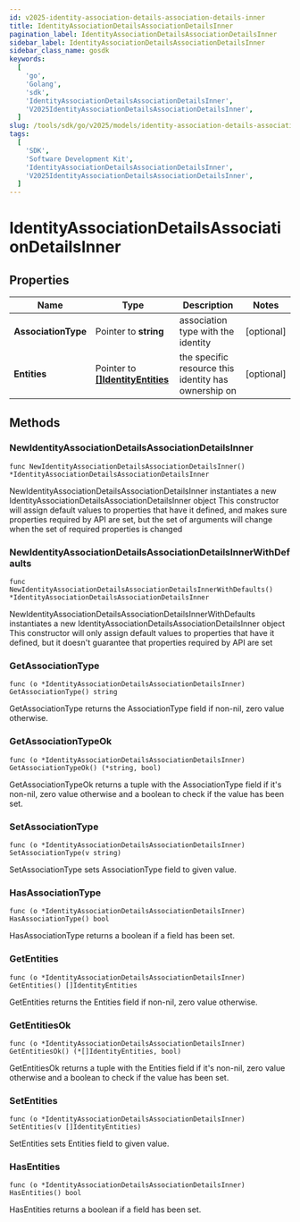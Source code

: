 ```yaml
---
id: v2025-identity-association-details-association-details-inner
title: IdentityAssociationDetailsAssociationDetailsInner
pagination_label: IdentityAssociationDetailsAssociationDetailsInner
sidebar_label: IdentityAssociationDetailsAssociationDetailsInner
sidebar_class_name: gosdk
keywords:
  [
    'go',
    'Golang',
    'sdk',
    'IdentityAssociationDetailsAssociationDetailsInner',
    'V2025IdentityAssociationDetailsAssociationDetailsInner',
  ]
slug: /tools/sdk/go/v2025/models/identity-association-details-association-details-inner
tags:
  [
    'SDK',
    'Software Development Kit',
    'IdentityAssociationDetailsAssociationDetailsInner',
    'V2025IdentityAssociationDetailsAssociationDetailsInner',
  ]
---
```


# IdentityAssociationDetailsAssociationDetailsInner

## Properties

| Name | Type | Description | Notes |
| --- | --- | --- | --- |
| **AssociationType** | Pointer to **string** | association type with the identity | [optional] |
| **Entities** | Pointer to [**[]IdentityEntities**](identity-entities) | the specific resource this identity has ownership on | [optional] |

## Methods

### NewIdentityAssociationDetailsAssociationDetailsInner

`func NewIdentityAssociationDetailsAssociationDetailsInner() *IdentityAssociationDetailsAssociationDetailsInner`

NewIdentityAssociationDetailsAssociationDetailsInner instantiates a new IdentityAssociationDetailsAssociationDetailsInner object This constructor will assign default values to properties that have it defined, and makes sure properties required by API are set, but the set of arguments will change when the set of required properties is changed

### NewIdentityAssociationDetailsAssociationDetailsInnerWithDefaults

`func NewIdentityAssociationDetailsAssociationDetailsInnerWithDefaults() *IdentityAssociationDetailsAssociationDetailsInner`

NewIdentityAssociationDetailsAssociationDetailsInnerWithDefaults instantiates a new IdentityAssociationDetailsAssociationDetailsInner object This constructor will only assign default values to properties that have it defined, but it doesn't guarantee that properties required by API are set

### GetAssociationType

`func (o *IdentityAssociationDetailsAssociationDetailsInner) GetAssociationType() string`

GetAssociationType returns the AssociationType field if non-nil, zero value otherwise.

### GetAssociationTypeOk

`func (o *IdentityAssociationDetailsAssociationDetailsInner) GetAssociationTypeOk() (*string, bool)`

GetAssociationTypeOk returns a tuple with the AssociationType field if it's non-nil, zero value otherwise and a boolean to check if the value has been set.

### SetAssociationType

`func (o *IdentityAssociationDetailsAssociationDetailsInner) SetAssociationType(v string)`

SetAssociationType sets AssociationType field to given value.

### HasAssociationType

`func (o *IdentityAssociationDetailsAssociationDetailsInner) HasAssociationType() bool`

HasAssociationType returns a boolean if a field has been set.

### GetEntities

`func (o *IdentityAssociationDetailsAssociationDetailsInner) GetEntities() []IdentityEntities`

GetEntities returns the Entities field if non-nil, zero value otherwise.

### GetEntitiesOk

`func (o *IdentityAssociationDetailsAssociationDetailsInner) GetEntitiesOk() (*[]IdentityEntities, bool)`

GetEntitiesOk returns a tuple with the Entities field if it's non-nil, zero value otherwise and a boolean to check if the value has been set.

### SetEntities

`func (o *IdentityAssociationDetailsAssociationDetailsInner) SetEntities(v []IdentityEntities)`

SetEntities sets Entities field to given value.

### HasEntities

`func (o *IdentityAssociationDetailsAssociationDetailsInner) HasEntities() bool`

HasEntities returns a boolean if a field has been set.

